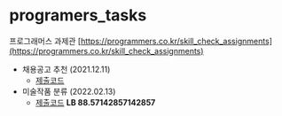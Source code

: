 # programers_tasks
프로그래머스 과제관 [https://programmers.co.kr/skill_check_assignments](https://programmers.co.kr/skill_check_assignments)<br>

- 채용공고 추천 (2021.12.11)
  - [제출코드](https://github.com/joniekwon/programers-assignments/blob/main/%EC%B1%84%EC%9A%A9%EA%B3%B5%EA%B3%A0%EC%B6%94%EC%B2%9C/211211.ipynb)
- 미술작품 분류 (2022.02.13) 
  - [제출코드](https://github.com/joniekwon/programers-assignments/blob/main/artpaintings_classification/artpaintings_classification_fastai.ipynb) **LB 88.57142857142857**
